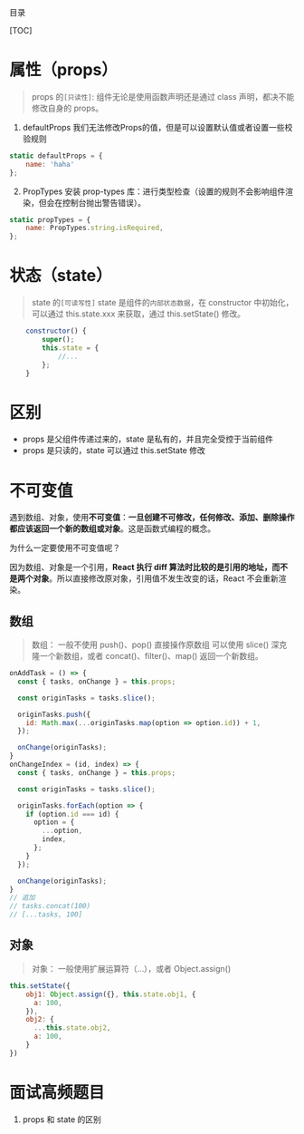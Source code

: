 目录

[TOC]


# 属性（props）
>props 的`[只读性]`:
组件无论是使用函数声明还是通过 class 声明，都决不能修改自身的 props。

1. defaultProps
我们无法修改Props的值，但是可以设置默认值或者设置一些校验规则
```js
static defaultProps = {
    name: 'haha'
};
```

2. PropTypes
安装 prop-types 库：进行类型检查（设置的规则不会影响组件渲染，但会在控制台抛出警告错误）。
```js
static propTypes = {
    name: PropTypes.string.isRequired,
};
```


# 状态（state）
> state 的`[可读写性]`
state 是组件的`内部状态数据`，在 constructor 中初始化，可以通过 this.state.xxx 来获取，通过 this.setState() 修改。

```javascript
    constructor() {
        super();
        this.state = {
            //...
        };
    }
```

# 区别
- props 是父组件传递过来的，state 是私有的，并且完全受控于当前组件
- props 是只读的，state 可以通过 this.setState 修改


# 不可变值

遇到数组、对象，使用**不可变值**：**一旦创建不可修改，任何修改、添加、删除操作都应该返回一个新的数组或对象**。这是函数式编程的概念。

为什么一定要使用不可变值呢？

因为数组、对象是一个引用，**React 执行 diff 算法时比较的是引用的地址，而不是两个对象**。所以直接修改原对象，引用值不发生改变的话，React 不会重新渲染。

## 数组
>数组：
一般不使用 push()、pop() 直接操作原数组
可以使用 slice() 深克隆一个新数组，或者 concat()、filter()、map() 返回一个新数组。 
```js
onAddTask = () => {
  const { tasks, onChange } = this.props;

  const originTasks = tasks.slice();

  originTasks.push({
    id: Math.max(...originTasks.map(option => option.id)) + 1,
  });

  onChange(originTasks);
}
onChangeIndex = (id, index) => {
  const { tasks, onChange } = this.props;

  const originTasks = tasks.slice();

  originTasks.forEach(option => {
    if (option.id === id) {
      option = {
        ...option,
        index,
      };
    }
  });

  onChange(originTasks);
}
// 追加
// tasks.concat(100)
// [...tasks, 100] 
```
## 对象
>对象：
一般使用扩展运算符（...），或者 Object.assign()
```js
this.setState({
    obj1: Object.assign({}, this.state.obj1, {
      a: 100,
    }),
    obj2: {
      ...this.state.obj2,
      a: 100,
    }
})
```

# 面试高频题目
1. props 和 state 的区别






